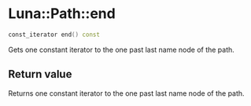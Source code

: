 # Luna::Path::end

```c++
const_iterator end() const
```

Gets one constant iterator to the one past last name node of the path. 



## Return value
Returns one constant iterator to the one past last name node of the path. 

